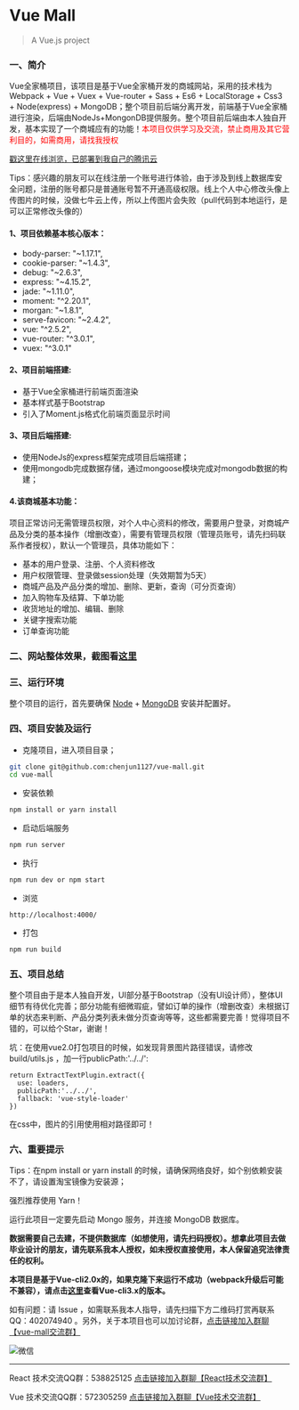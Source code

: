 # Vue Mall

> A Vue.js project

### 一、简介
Vue全家桶项目，该项目是基于Vue全家桶开发的商城网站，采用的技术栈为 Webpack + Vue + Vuex + Vue-router + Sass + Es6 + LocalStorage + Css3 + Node(express) + MongoDB；整个项目前后端分离开发，前端基于Vue全家桶进行渲染，后端由NodeJs+MongonDB提供服务。整个项目前后端由本人独自开发，基本实现了一个商城应有的功能！<font color=red>本项目仅供学习及交流，禁止商用及其它营利目的，如需商用，请找我授权</font>

[戳这里在线浏览，已部署到我自己的腾讯云](http://119.29.165.98/vue-mall/#/)


Tips：感兴趣的朋友可以在线注册一个账号进行体验，由于涉及到线上数据库安全问题，注册的账号都只是普通账号暂不开通高级权限。线上个人中心修改头像上传图片的时候，没做七牛云上传，所以上传图片会失败（pull代码到本地运行，是可以正常修改头像的）

#### 1、项目依赖基本核心版本：
* body-parser: "~1.17.1",
* cookie-parser: "~1.4.3",
* debug: "~2.6.3",
* express: "~4.15.2",
* jade: "~1.11.0",
* moment: "^2.20.1",
* morgan: "~1.8.1",
* serve-favicon: "~2.4.2",
* vue: "^2.5.2",
* vue-router: "^3.0.1",
* vuex: "^3.0.1"

#### 2、项目前端搭建:
* 基于Vue全家桶进行前端页面渲染
* 基本样式基于Bootstrap
* 引入了Moment.js格式化前端页面显示时间

#### 3、项目后端搭建:
* 使用NodeJs的express框架完成项目后端搭建；
* 使用mongodb完成数据存储，通过mongoose模块完成对mongodb数据的构建；


#### 4.该商城基本功能：
项目正常访问无需管理员权限，对个人中心资料的修改，需要用户登录，对商城产品及分类的基本操作（增删改查），需要有管理员权限（管理员账号，请先扫码联系作者授权），默认一个管理员，具体功能如下：
* 基本的用户登录、注册、个人资料修改
* 用户权限管理、登录做session处理（失效期暂为5天）
* 商城产品及产品分类的增加、删除、更新，查询（可分页查询）
* 加入购物车及结算、下单功能
* 收货地址的增加、编辑、删除
* 关键字搜索功能
* 订单查询功能

### 二、网站整体效果，截图看[这里](https://github.com/chenjun1127/vue-mall/blob/master/images.md)

### 三、运行环境
整个项目的运行，首先要确保 [Node](https://nodejs.org/zh-cn/) + [MongoDB](https://www.mongodb.org/downloads#production) 安装并配置好。

### 四、项目安装及运行

* 克隆项目，进入项目目录；
```bash
git clone git@github.com:chenjun1127/vue-mall.git
cd vue-mall
```
* 安装依赖
```bash
npm install or yarn install
```
* 启动后端服务
```bash
npm run server
```

* 执行
``` bash
npm run dev or npm start
```
* 浏览
```
http://localhost:4000/
```

* 打包
``` bash
npm run build
```

### 五、项目总结
整个项目由于是本人独自开发，UI部分基于Bootstrap（没有UI设计师），整体UI细节有待优化完善；部分功能有细微瑕疵，譬如订单的操作（增删改查）未根据订单的状态来判断、产品分类列表未做分页查询等等，这些都需要完善！觉得项目不错的，可以给个Star，谢谢！

坑：在使用vue2.0打包项目的时候，如发现背景图片路径错误，请修改 build/utils.js ，加一行publicPath:'../../':
```
return ExtractTextPlugin.extract({
  use: loaders,
  publicPath:'../../',
  fallback: 'vue-style-loader'
})
```
在css中，图片的引用使用相对路径即可！

### 六、重要提示
Tips：在npm install or yarn install 的时候，请确保网络良好，如个别依赖安装不了，请设置淘宝镜像为安装源；

强烈推荐使用 Yarn！

运行此项目一定要先启动 Mongo 服务，并连接 MongoDB 数据库。

<b>数据需要自己去建，不提供数据库（如想使用，请先扫码授权）。想拿此项目去做毕业设计的朋友，请先联系我本人授权，如未授权直接使用，本人保留追究法律责任的权利。</b>

<b>本项目是基于Vue-cli2.0x的，如果克隆下来运行不成功（webpack升级后可能不兼容），请点击[这里](https://github.com/chenjun1127/vue-mall-v2)查看Vue-cli3.x的版本。</b>

如有问题：请 Issue ，如需联系我本人指导，请先扫描下方二维码打赏再联系QQ：402074940 。另外，关于本项目也可以加讨论群，[点击链接加入群聊【vue-mall交流群】](https://jq.qq.com/?_wv=1027&k=5JMOpEx)

![微信](https://github.com/chenjun1127/vue-mall/blob/master/QR-code/pay.png)

***
React 技术交流QQ群：538825125 [点击链接加入群聊【React技术交流群】](https://jq.qq.com/?_wv=1027&k=5mMdA6K)

Vue   技术交流QQ群：572305259 [点击链接加入群聊【Vue技术交流群】](https://jq.qq.com/?_wv=1027&k=56wOWOv)


